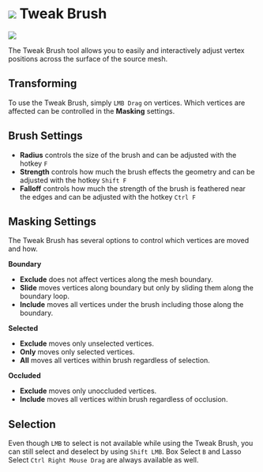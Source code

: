 # ![](/images/icons/tweak-icon.png) Tweak Brush

![](/images/tweak.jpg)

<!--
Quick Shortcut: {{ site.data.keymaps.tweak_quick }}
-->

The Tweak Brush tool allows you to easily and interactively adjust vertex positions across the surface of the source mesh.

## Transforming

To use the Tweak Brush, simply `LMB Drag` on vertices. Which vertices are affected can be controlled in the **Masking** settings.


## Brush Settings

- **Radius** controls the size of the brush and can be adjusted with the hotkey `F`
- **Strength** controls how much the brush effects the geometry and can be adjusted with the hotkey `Shift F`
- **Falloff** controls how much the strength of the brush is feathered near the edges and can be adjusted with the hotkey `Ctrl F`

<!--
These options can also be stored as presets in the Brush Options panel.
To quickly switch between presets, use the {{ site.data.keymaps.pie_menu_alt0 }} pie menu.
-->

## Masking Settings

The Tweak Brush has several options to control which vertices are moved and how.

**Boundary**
- **Exclude** does not affect vertices along the mesh boundary.
- **Slide** moves vertices along boundary but only by sliding them along the boundary loop.
- **Include** moves all vertices under the brush including those along the boundary.

<!--
### Symmetry
- **Exclude**: Do not affect vertices along the symmetry plane.
- **Slide**: Tweak vertices along boundary but only by sliding them along the symmetry plane.
- **Include**: Tweak all vertices under the brush including those along the symmetry plane.
-->

**Selected**
- **Exclude** moves only unselected vertices.
- **Only** moves only selected vertices.
- **All** moves all vertices within brush regardless of selection.

**Occluded**
- **Exclude** moves only unoccluded vertices.
- **Include** moves all vertices within brush regardless of occlusion.

## Selection

Even though `LMB` to select is not available while using the Tweak Brush, you can still select and deselect by using `Shift LMB`. Box Select `B` and Lasso Select `Ctrl Right Mouse Drag` are always available as well. 